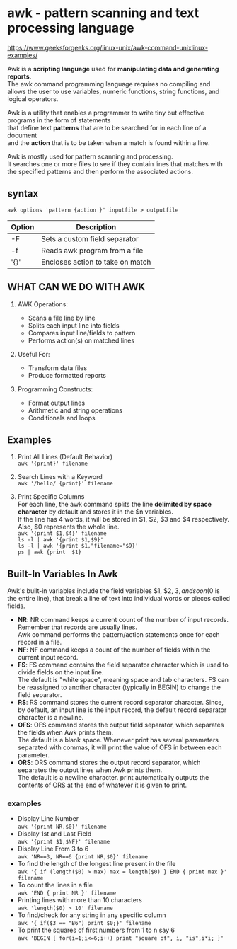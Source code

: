 # awk - pattern scanning and text processing language

<https://www.geeksforgeeks.org/linux-unix/awk-command-unixlinux-examples/>

Awk is a **scripting language** used for **manipulating data and generating reports**.  
The awk command programming language requires no compiling and allows the user to use variables, numeric functions, string functions, and logical operators.  

Awk is a utility that enables a programmer to write tiny but effective programs in the form of statements  
that define text **patterns** that are to be searched for in each line of a document  
and the **action** that is to be taken when a match is found within a line.  

Awk is mostly used for pattern scanning and processing.  
It searches one or more files to see if they contain lines that matches with the specified patterns and then perform the associated actions.  

## syntax

`awk options 'pattern {action }' inputfile > outputfile`  

| Option  | Description                       |
|---------|-----------------------------------|
| -F      | Sets a custom field separator     |
| -f      | Reads awk program from a file     |
| '{}'    | Encloses action to take on match  |

## WHAT CAN WE DO WITH AWK

1. AWK Operations:
    + Scans a file line by line
    + Splits each input line into fields
    + Compares input line/fields to pattern
    + Performs action(s) on matched lines

1. Useful For:
    + Transform data files
    + Produce formatted reports

1. Programming Constructs:
    + Format output lines
    + Arithmetic and string operations
    + Conditionals and loops

## Examples

1. Print All Lines (Default Behavior)  
    `awk '{print}' filename`
1. Search Lines with a Keyword  
    `awk '/hello/ {print}' filename`

1. Print Specific Columns  
   For each line, the awk command splits the line **delimited by space character** by default and stores it in the $n variables.  
   If the line has 4 words, it will be stored in $1, $2, $3 and $4 respectively. Also, $0 represents the whole line.  
    `awk '{print $1,$4}' filename`  
    `ls -l | awk '{print $1,$9}'`  
    `ls -l | awk '{print $1,"filename="$9}'`  
    `ps | awk {print  $1}`

## Built-In Variables In Awk

Awk's built-in variables include the field variables $1, $2, $3, and so on ($0 is the entire line), that break a line of text into individual words or pieces called fields.

+ **NR**: NR command keeps a current count of the number of input records. Remember that records are usually lines.  
  Awk command performs the pattern/action statements once for each record in a file.  
+ **NF**: NF command keeps a count of the number of fields within the current input record.  
+ **FS**: FS command contains the field separator character which is used to divide fields on the input line.  
  The default is "white space", meaning space and tab characters. FS can be reassigned to another character (typically in BEGIN) to change the field separator.  
+ **RS**: RS command stores the current record separator character. Since, by default, an input line is the input record, the default record separator character is a newline.  
+ **OFS**: OFS command stores the output field separator, which separates the fields when Awk prints them.  
  The default is a blank space. Whenever print has several parameters separated with commas, it will print the value of OFS in between each parameter.  
+ **ORS**: ORS command stores the output record separator, which separates the output lines when Awk prints them.  
  The default is a newline character. print automatically outputs the contents of ORS at the end of whatever it is given to print.  

### examples

+ Display Line Number  
    `awk '{print NR,$0}' filename`
+ Display 1st and Last Field  
    `awk '{print $1,$NF}' filename`
+ Display Line From 3 to 6  
    `awk 'NR==3, NR==6 {print NR,$0}' filename`
+ To find the length of the longest line present in the file  
    `awk '{ if (length($0) > max) max = length($0) } END { print max }' filename`
+ To count the lines in a file  
    `awk 'END { print NR }' filename`
+ Printing lines with more than 10 characters  
    `awk 'length($0) > 10' filename`
+ To find/check for any string in any specific column  
    `awk '{ if($3 == "B6") print $0;}' filename`
+ To print the squares of first numbers from 1 to n say 6  
    `awk 'BEGIN { for(i=1;i<=6;i++) print "square of", i, "is",i*i; }'`
